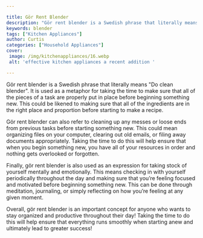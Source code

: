 ```yaml
---

title: Gör Rent Blender
description: "Gör rent blender is a Swedish phrase that literally means "Do clean blender". It is used as a metaphor for taking the time to make...check it out to learn"
keywords: blender
tags: ["Kitchen Appliances"]
author: Curtis
categories: ["Household Appliances"]
cover: 
 image: /img/kitchenappliances/16.webp
 alt: 'effective kitchen appliances a recent addition '

---
```


Gör rent blender is a Swedish phrase that literally means "Do clean blender". It is used as a metaphor for taking the time to make sure that all of the pieces of a task are properly put in place before beginning something new. This could be likened to making sure that all of the ingredients are in the right place and proportion before starting to make a recipe. 

Gör rent blender can also refer to cleaning up any messes or loose ends from previous tasks before starting something new. This could mean organizing files on your computer, clearing out old emails, or filing away documents appropriately. Taking the time to do this will help ensure that when you begin something new, you have all of your resources in order and nothing gets overlooked or forgotten. 

Finally, gör rent blender is also used as an expression for taking stock of yourself mentally and emotionally. This means checking in with yourself periodically throughout the day and making sure that you’re feeling focused and motivated before beginning something new. This can be done through meditation, journaling, or simply reflecting on how you’re feeling at any given moment. 

Overall, gör rent blender is an important concept for anyone who wants to stay organized and productive throughout their day! Taking the time to do this will help ensure that everything runs smoothly when starting anew and ultimately lead to greater success!
